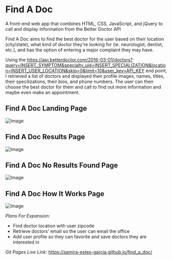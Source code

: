 # Find A Doc

A front-end web app that combines HTML, CSS, JavaScript, and jQuery to call and display information from the Better Doctor API

Find A Doc aims to find the best doctor for the user based on their location (city/state), what kind of doctor they're looking for (ie. neurologist, dentist, etc.), and has the option of entering a major complaint they may have. 

Using the https://api.betterdoctor.com/2016-03-01/doctors?query=INSERT_SYMPTOM&specialty_uid=INSERT_SPECIALIZATION&location=INSERT_USER_LOCATION&skip=0&limit=10&user_key=API_KEY end point, I retrieved a list of doctors and displayed their profile images, names, titles, their specilizations, their bios, and phone numbers. The user can then choose the best doctor for them and call to find out more information and maybe even make an appointment.

**Find A Doc Landing Page**
---
![Image](https://i.imgur.com/G0GO3Ny.png)

**Find A Doc Results Page**
---
![Image](https://i.imgur.com/qyO7k1q.png)

**Find A Doc No Results Found Page**
---
![Image](https://i.imgur.com/iHnjrNO.png)

**Find A Doc How It Works Page**
---
![Image](https://i.imgur.com/xR6MYlK.png)

_Plans For Expansion:_
* Find doctor location with user zipcode
* Retrieve doctors' email so the user can email the office
* Add user profile so they can favorite and save doctors they are interested in

_Git Pages Live Link:_ https://samira-estes-garcia.github.io/find_a_doc/